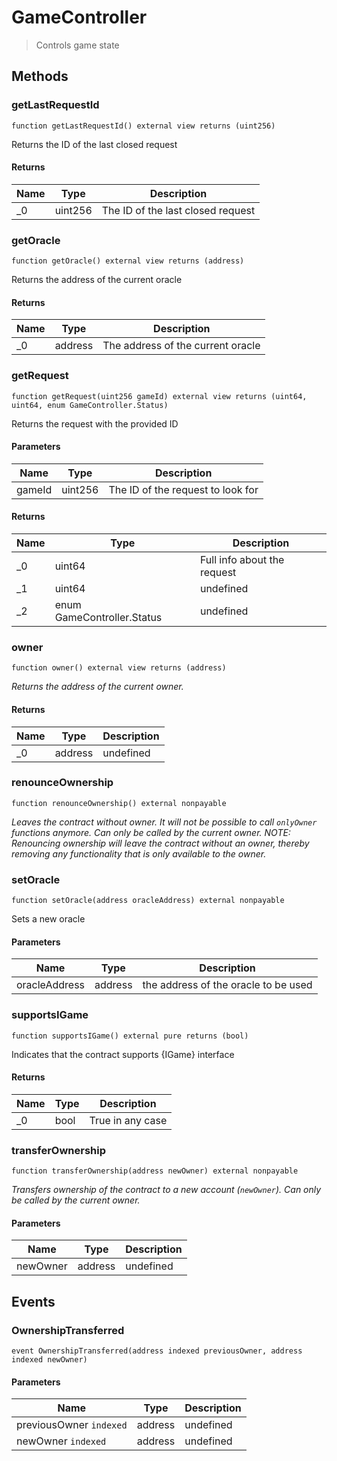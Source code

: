 # GameController



> Controls game state





## Methods

### getLastRequestId

```solidity
function getLastRequestId() external view returns (uint256)
```

Returns the ID of the last closed request




#### Returns

| Name | Type | Description |
|---|---|---|
| _0 | uint256 | The ID of the last closed request |

### getOracle

```solidity
function getOracle() external view returns (address)
```

Returns the address of the current oracle




#### Returns

| Name | Type | Description |
|---|---|---|
| _0 | address | The address of the current oracle |

### getRequest

```solidity
function getRequest(uint256 gameId) external view returns (uint64, uint64, enum GameController.Status)
```

Returns the request with the provided ID



#### Parameters

| Name | Type | Description |
|---|---|---|
| gameId | uint256 | The ID of the request to look for |

#### Returns

| Name | Type | Description |
|---|---|---|
| _0 | uint64 | Full info about the request |
| _1 | uint64 | undefined |
| _2 | enum GameController.Status | undefined |

### owner

```solidity
function owner() external view returns (address)
```



*Returns the address of the current owner.*


#### Returns

| Name | Type | Description |
|---|---|---|
| _0 | address | undefined |

### renounceOwnership

```solidity
function renounceOwnership() external nonpayable
```



*Leaves the contract without owner. It will not be possible to call `onlyOwner` functions anymore. Can only be called by the current owner. NOTE: Renouncing ownership will leave the contract without an owner, thereby removing any functionality that is only available to the owner.*


### setOracle

```solidity
function setOracle(address oracleAddress) external nonpayable
```

Sets a new oracle



#### Parameters

| Name | Type | Description |
|---|---|---|
| oracleAddress | address | the address of the oracle to be used |

### supportsIGame

```solidity
function supportsIGame() external pure returns (bool)
```

Indicates that the contract supports {IGame} interface




#### Returns

| Name | Type | Description |
|---|---|---|
| _0 | bool | True in any case |

### transferOwnership

```solidity
function transferOwnership(address newOwner) external nonpayable
```



*Transfers ownership of the contract to a new account (`newOwner`). Can only be called by the current owner.*

#### Parameters

| Name | Type | Description |
|---|---|---|
| newOwner | address | undefined |



## Events

### OwnershipTransferred

```solidity
event OwnershipTransferred(address indexed previousOwner, address indexed newOwner)
```





#### Parameters

| Name | Type | Description |
|---|---|---|
| previousOwner `indexed` | address | undefined |
| newOwner `indexed` | address | undefined |



